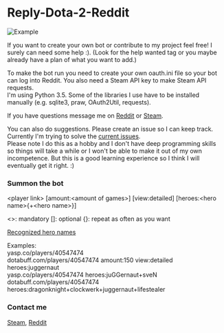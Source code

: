 Reply-Dota-2-Reddit
============

![Example](http://i.imgur.com/kxrbKDj.png)

If you want to create your own bot or contribute to my project feel free! I surely can need some help :). (Look for the help wanted tag or you maybe already have a plan of what you want to add.)

To make the bot run you need to create your own oauth.ini file so your bot can log into Reddit. You also need a Steam API key to make Steam API requests.  
I'm using Python 3.5. Some of the libraries I use have to be installed manually (e.g. sqlite3, praw, OAuth2Util, requests).

If you have questions message me on [Reddit] or [Steam].

You can also do suggestions. Please create an issue so I can keep track. Currently I'm trying to solve the [current issues](https://github.com/NNTin/Reply-Dota-2-Reddit/issues).  
Please note I do this as a hobby and I don't have deep programming skills so things will take a while or I won't be able to make it out of my own incompetence. But this is a good learning experience so I think I will eventually get it right. :)

### Summon the bot
\<player link\> [amount:\<amount of games\>] [view:detailed] [heroes:\<hero name\>{+\<hero name\>}]

<>: mandatory
\[]: optional
{}: repeat as often as you want

[Recognized hero names](http://pastebin.com/gTi3dfuY)

Examples:  
yasp.co/players/40547474  
dotabuff.com/players/40547474 amount:150 view:detailed heroes:juggernaut  
yasp.co/players/40547474 heroes:juGGernaut+sveN  
dotabuff.com/players/40547474 heroes:dragonknight+clockwerk+juggernaut+lifestealer  


### Contact me
[Steam], [Reddit]


[Steam]:http://steamcommunity.com/profiles/76561198036893543
[Reddit]:https://www.reddit.com/message/compose/?to=lumbdi
